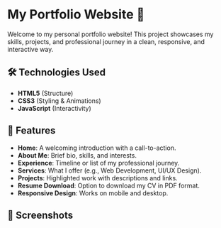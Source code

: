 # My Portfolio Website 🌟

Welcome to my personal portfolio website! This project showcases my skills, projects, and professional journey in a clean, responsive, and interactive way.

## 🛠️ Technologies Used
- **HTML5** (Structure)
- **CSS3** (Styling & Animations)
- **JavaScript** (Interactivity)
  
## 🚀 Features
- **Home**: A welcoming introduction with a call-to-action.
- **About Me**: Brief bio, skills, and interests.
- **Experience**: Timeline or list of my professional journey.
- **Services**: What I offer (e.g., Web Development, UI/UX Design).
- **Projects**: Highlighted work with descriptions and links.
- **Resume Download**: Option to download my CV in PDF format.
- **Responsive Design**: Works on mobile and desktop.


## 📸 Screenshots


